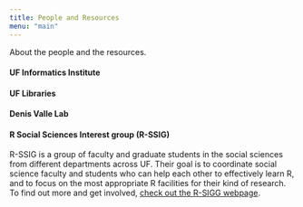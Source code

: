 ```yaml
---
title: People and Resources
menu: "main"
---
```


About the people and the resources.

#### UF Informatics Institute

#### UF Libraries

#### Denis Valle Lab

#### R Social Sciences Interest group (R-SSIG)
R-SSIG is a group of faculty and graduate students in the social sciences from different departments across UF. Their goal is to coordinate social science faculty and students who can help each other to effectively learn R, and to focus on the most appropriate R facilities for their kind of research. To find out more and get involved, [check out the R-SIGG webpage](http://www.raffaelevacca.com/r-uf-social-scientists/).